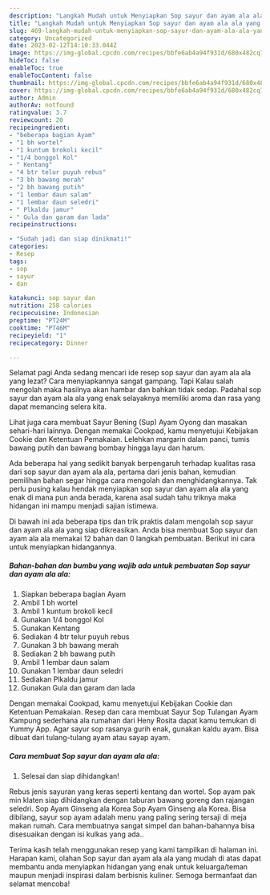 ```yaml
---
description: "Langkah Mudah untuk Menyiapkan Sop sayur dan ayam ala ala yang Menggugah Selera, Buat Buka Puasa Sempurna"
title: "Langkah Mudah untuk Menyiapkan Sop sayur dan ayam ala ala yang Menggugah Selera, Buat Buka Puasa Sempurna"
slug: 469-langkah-mudah-untuk-menyiapkan-sop-sayur-dan-ayam-ala-ala-yang-menggugah-selera-buat-buka-puasa-sempurna
category: Uncategorized
date: 2023-02-12T14:10:33.044Z
image: https://img-global.cpcdn.com/recipes/bbfe6ab4a94f931d/680x482cq70/sop-sayur-dan-ayam-ala-ala-foto-resep-utama.jpg
hideToc: false
enableToc: true
enableTocContent: false
thumbnail: https://img-global.cpcdn.com/recipes/bbfe6ab4a94f931d/680x482cq70/sop-sayur-dan-ayam-ala-ala-foto-resep-utama.jpg
cover: https://img-global.cpcdn.com/recipes/bbfe6ab4a94f931d/680x482cq70/sop-sayur-dan-ayam-ala-ala-foto-resep-utama.jpg
author: Admin
authorAv: notfound
ratingvalue: 3.7
reviewcount: 20
recipeingredient:
- "beberapa bagian Ayam"
- "1 bh wortel"
- "1 kuntum brokoli kecil"
- "1/4 bonggol Kol"
- " Kentang"
- "4 btr telur puyuh rebus"
- "3 bh bawang merah"
- "2 bh bawang putih"
- "1 lembar daun salam"
- "1 lembar daun seledri"
- " Plkaldu jamur"
- " Gula dan garam dan lada"
recipeinstructions:

- "Sudah jadi dan siap dinikmati!"
categories:
- Resep
tags:
- sop
- sayur
- dan

katakunci: sop sayur dan 
nutrition: 258 calories
recipecuisine: Indonesian
preptime: "PT24M"
cooktime: "PT46M"
recipeyield: "1"
recipecategory: Dinner

---
```



Selamat pagi Anda sedang mencari ide resep sop sayur dan ayam ala ala yang lezat? Cara menyiapkannya sangat gampang. Tapi Kalau salah mengolah maka hasilnya akan hambar dan bahkan tidak sedap. Padahal sop sayur dan ayam ala ala yang enak selayaknya memiliki aroma dan rasa yang dapat memancing selera kita.


Lihat juga cara membuat Sayur Bening (Sup) Ayam Oyong dan masakan sehari-hari lainnya. Dengan memakai Cookpad, kamu menyetujui Kebijakan Cookie dan Ketentuan Pemakaian. Lelehkan margarin dalam panci, tumis bawang putih dan bawang bombay hingga layu dan harum.

Ada beberapa hal yang sedikit banyak berpengaruh terhadap kualitas rasa dari sop sayur dan ayam ala ala, pertama dari jenis bahan, kemudian pemilihan bahan segar hingga cara mengolah dan menghidangkannya. Tak perlu pusing kalau hendak menyiapkan sop sayur dan ayam ala ala yang enak di mana pun anda berada, karena asal sudah tahu triknya maka hidangan ini mampu menjadi sajian istimewa.


Di bawah ini ada beberapa tips dan trik praktis dalam mengolah sop sayur dan ayam ala ala yang siap dikreasikan. Anda bisa membuat Sop sayur dan ayam ala ala memakai 12 bahan dan 0 langkah pembuatan. Berikut ini cara untuk menyiapkan hidangannya.

<!--inarticleads1-->

##### Bahan-bahan dan bumbu yang wajib ada untuk pembuatan Sop sayur dan ayam ala ala:

1. Siapkan beberapa bagian Ayam
1. Ambil 1 bh wortel
1. Ambil 1 kuntum brokoli kecil
1. Gunakan 1/4 bonggol Kol
1. Gunakan  Kentang
1. Sediakan 4 btr telur puyuh rebus
1. Gunakan 3 bh bawang merah
1. Sediakan 2 bh bawang putih
1. Ambil 1 lembar daun salam
1. Gunakan 1 lembar daun seledri
1. Sediakan  Plkaldu jamur
1. Gunakan  Gula dan garam dan lada


Dengan memakai Cookpad, kamu menyetujui Kebijakan Cookie dan Ketentuan Pemakaian. Resep dan cara membuat Sayur Sop Tulangan Ayam Kampung sederhana ala rumahan dari Heny Rosita dapat kamu temukan di Yummy App. Agar sayur sop rasanya gurih enak, gunakan kaldu ayam. Bisa dibuat dari tulang-tulang ayam atau sayap ayam. 

<!--inarticleads2-->

##### Cara membuat Sop sayur dan ayam ala ala:


1. Selesai dan siap dihidangkan!

Rebus jenis sayuran yang keras seperti kentang dan wortel. Sop ayam pak min klaten siap dihidangkan dengan taburan bawang goreng dan rajangan seledri. Sop Ayam Ginseng ala Korea Sop Ayam Ginseng ala Korea. Bisa dibilang, sayur sop ayam adalah menu yang paling sering tersaji di meja makan rumah. Cara membuatnya sangat simpel dan bahan-bahannya bisa disesuaikan dengan isi kulkas yang ada.. 

Terima kasih telah menggunakan resep yang kami tampilkan di halaman ini. Harapan kami, olahan Sop sayur dan ayam ala ala yang mudah di atas dapat membantu anda menyiapkan hidangan yang enak untuk keluarga/teman maupun menjadi inspirasi dalam berbisnis kuliner. Semoga bermanfaat dan selamat mencoba!
